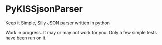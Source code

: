# PyKISSjsonParser
Keep it Simple, Silly JSON parser written in python

Work in progress. It may or may not work for you. Only a few simple tests have been run on it.
